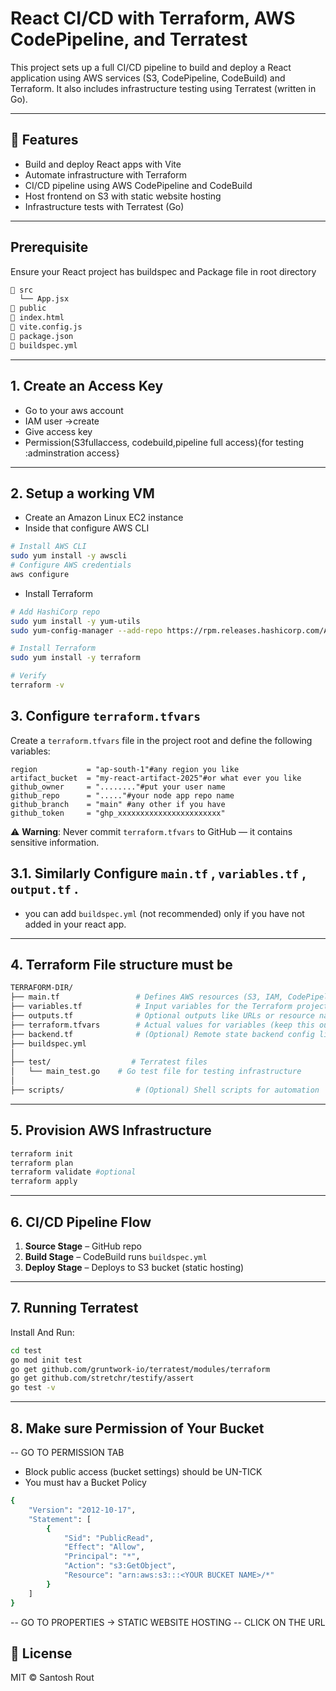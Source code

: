 
# React CI/CD with Terraform, AWS CodePipeline, and Terratest

This project sets up a full CI/CD pipeline to build and deploy a React application using AWS services (S3, CodePipeline, CodeBuild) and Terraform. It also includes infrastructure testing using Terratest (written in Go).

---

## 🚀 Features

- Build and deploy React apps with Vite
- Automate infrastructure with Terraform
- CI/CD pipeline using AWS CodePipeline and CodeBuild
- Host frontend on S3 with static website hosting
- Infrastructure tests with Terratest (Go)

---
## Prerequisite

Ensure your React project has buildspec and Package file in root directory

```bash
📁 src
  └── App.jsx
📁 public
📄 index.html
📄 vite.config.js
📄 package.json
📄 buildspec.yml
```

---
## 1. Create an Access Key

- Go to your aws account 
- IAM user ->create
- Give access key
- Permission(S3fullaccess, codebuild,pipeline full access){for testing :adminstration access}

---
## 2. Setup a working VM

- Create an Amazon Linux EC2 instance
- Inside that configure AWS CLI
```bash
# Install AWS CLI
sudo yum install -y awscli
# Configure AWS credentials
aws configure
```
- Install Terraform
```bash
# Add HashiCorp repo
sudo yum install -y yum-utils
sudo yum-config-manager --add-repo https://rpm.releases.hashicorp.com/AmazonLinux/hashicorp.repo

# Install Terraform
sudo yum install -y terraform

# Verify
terraform -v
```


## 3. Configure `terraform.tfvars`

Create a `terraform.tfvars` file in the project root and define the following variables:

```hcl
region           = "ap-south-1"#any region you like
artifact_bucket  = "my-react-artifact-2025"#or what ever you like
github_owner     = "........"#put your user name
github_repo      = "....."#your node app repo name
github_branch    = "main" #any other if you have
github_token     = "ghp_xxxxxxxxxxxxxxxxxxxxxxx"

```

⚠️ **Warning**: Never commit `terraform.tfvars` to GitHub — it contains sensitive information.

## 3.1. Similarly Configure `main.tf` , `variables.tf` , `output.tf` .
- you can add `buildspec.yml` (not recommended) only if you have not added in your react app.

---

## 4. Terraform File structure must be
```bash
TERRAFORM-DIR/
├── main.tf                 # Defines AWS resources (S3, IAM, CodePipeline, CodeBuild)
├── variables.tf            # Input variables for the Terraform project
├── outputs.tf              # Optional outputs like URLs or resource names
├── terraform.tfvars        # Actual values for variables (keep this out of GitHub)
├── backend.tf              # (Optional) Remote state backend config like S3
├── buildspec.yml           
│
├── test/                  # Terratest files
│   └── main_test.go    # Go test file for testing infrastructure
│
├── scripts/                # (Optional) Shell scripts for automation
```
---

## 5. Provision AWS Infrastructure

```bash
terraform init
terraform plan
terraform validate #optional
terraform apply
```

---



## 6. CI/CD Pipeline Flow

1. **Source Stage** – GitHub repo
2. **Build Stage** – CodeBuild runs `buildspec.yml`
3. **Deploy Stage** – Deploys to S3 bucket (static hosting)

---

## 7. Running Terratest

Install And Run:

```bash
cd test
go mod init test
go get github.com/gruntwork-io/terratest/modules/terraform
go get github.com/stretchr/testify/assert
go test -v
```

---

## 8. Make sure Permission of Your Bucket
-- GO TO PERMISSION TAB 
- Block public access (bucket settings) should be UN-TICK
- You must hav a Bucket Policy
```bash
{
    "Version": "2012-10-17",
    "Statement": [
        {
            "Sid": "PublicRead",
            "Effect": "Allow",
            "Principal": "*",
            "Action": "s3:GetObject",
            "Resource": "arn:aws:s3:::<YOUR BUCKET NAME>/*"
        }
    ]
}
```
-- GO TO PROPERTIES -> STATIC WEBSITE HOSTING 
-- CLICK ON THE URL
## 📄 License

MIT © Santosh Rout
